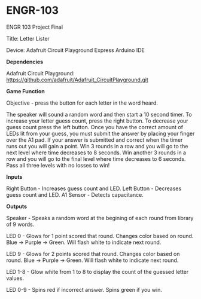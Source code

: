 # ENGR-103
ENGR 103 Project Final

Title: Letter Lister

Device: Adafruit Circuit Playground Express Arduino IDE


**Dependencies**

Adafruit Circuit Playground: https://github.com/adafruit/Adafruit_CircuitPlayground.git


**Game Function**

Objective - press the button for each letter in the word heard.

The speaker will sound a random word and then start a 10 second timer. To increase your letter guess count, press the right button. To decrease your guess count press the left button. Once you have the correct amount of LEDs lit from your guess, you must submit the answer by placing your finger over the A1 pad. If your answer is submitted and correct when the timer runs out you will gain a point. Win 3 rounds in a row and you will go to the next level where time decreases to 8 seconds. Win another 3 rounds in a row and you will go to the final level where time decreases to 6 seconds. Pass all three levels with no losses to win!


**Inputs**

Right Button - Increases guess count and LED.
Left Button - Decreases guess count and LED.
A1 Sensor - Detects capacitance.


**Outputs**

Speaker - Speaks a random word at the begining of each round from library of 9 words.

LED 0 - Glows for 1 point scored that round. Changes color based on round. Blue -> Purple -> Green. Will flash white to indicate next round. 

LED 9 - Glows for 2 points scored that round. Changes color based on round. Blue -> Purple -> Green. Will flash white to indicate next round. 

LED 1-8 - Glow white from 1 to 8 to display the count of the guessed letter values.

LED 0-9 - Spins red if incorrect answer. Spins green if you win.
